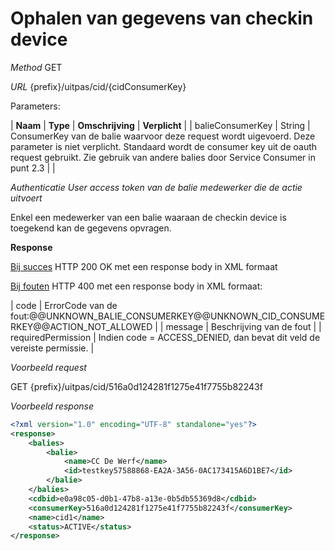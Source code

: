 ---
---

# Ophalen van gegevens van checkin device

_Method_
GET

_URL_
{prefix}/uitpas/cid/{cidConsumerKey}

Parameters:

| **Naam** | **Type** | **Omschrijving** | **Verplicht** |
| balieConsumerKey | String | ConsumerKey van de balie waarvoor deze request wordt uigevoerd. Deze parameter is niet verplicht. Standaard wordt de consumer key uit de oauth request gebruikt. Zie gebruik van andere balies door Service Consumer in punt 2.3 |  |

_Authenticatie_
_User access token van de balie medewerker die de actie uitvoert_

Enkel een medewerker van een balie waaraan de checkin device is toegekend kan de gegevens opvragen.

**Response**

<u>Bij succes</u>
HTTP 200 OK met een response body in XML formaat

<u>Bij fouten</u>
HTTP 400 met een response body in XML formaat:

| code | ErrorCode van de fout:@@UNKNOWN_BALIE_CONSUMERKEY@@UNKNOWN_CID_CONSUMERKEY@@ACTION_NOT_ALLOWED |
| message | Beschrijving van de fout |
| requiredPermission | Indien code = ACCESS_DENIED, dan bevat dit veld de vereiste permissie. |

_Voorbeeld request_

GET {prefix}/uitpas/cid/516a0d124281f1275e41f7755b82243f

_Voorbeeld response_


~~~xml
<?xml version="1.0" encoding="UTF-8" standalone="yes"?>
<response>
    <balies>
        <balie>
            <name>CC De Werf</name>
            <id>testkey57588868-EA2A-3A56-0AC173415A6D1BE7</id>
        </balie>
    </balies>
    <cdbid>e0a98c05-d0b1-47b8-a13e-0b5db55369d8</cdbid>
    <consumerKey>516a0d124281f1275e41f7755b82243f</consumerKey>
    <name>cid1</name>
    <status>ACTIVE</status>
</response>
~~~

